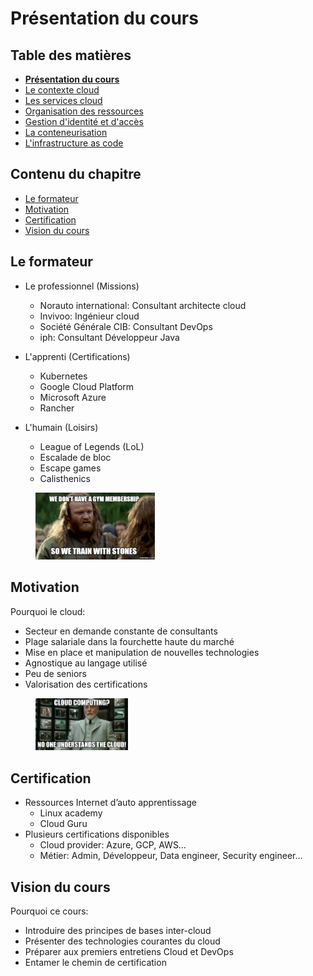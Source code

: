 # Présentation du cours  

<!-- .slide: class="page-title" -->



## Table des matières

<!-- .slide: class="toc" -->

- **[Présentation du cours](#/1)**
- [Le contexte cloud](#/2)
- [Les services cloud](#/3)
- [Organisation des ressources](#/4)
- [Gestion d'identité et d'accès](#/5)
- [La conteneurisation](#/6)
- [L'infrastructure as code](#/7)



## Contenu du chapitre

<!-- .slide: class="toc" -->

- [Le formateur](#/le-formateur)
- [Motivation](#/motivation)
- [Certification](#/certification)
- [Vision du cours](#/vision-du-cours)



## Le formateur

<!-- .slide: id="le-formateur" -->

- Le professionnel (Missions)
  - Norauto international: Consultant architecte cloud
  - Invivoo: Ingénieur cloud
  - Société Générale CIB: Consultant DevOps
  - iph: Consultant Développeur Java
- L'apprenti (Certifications)
  - Kubernetes
  - Google Cloud Platform
  - Microsoft Azure
  - Rancher



- L'humain (Loisirs)
  - League of Legends (LoL)
  - Escalade de bloc
  - Escape games
  - Calisthenics

<figure>
    <img src="ressources/calisthenics-meme.png" alt="vms" width="45%"/>
</figure>



## Motivation

<!-- .slide: id="motivation" -->

Pourquoi le cloud:

- Secteur en demande constante de consultants
- Plage salariale dans la fourchette haute du marché
- Mise en place et manipulation de nouvelles technologies
- Agnostique au langage utilisé
- Peu de seniors
- Valorisation des certifications

<figure>
    <img src="ressources/cloud-joke.jpeg" alt="vms" width="35%"/>
</figure>

## Certification

<!-- .slide: id="certification" -->

- Ressources Internet d’auto apprentissage
  - Linux academy
  - Cloud Guru
- Plusieurs certifications disponibles
  - Cloud provider: Azure, GCP, AWS…
  - Métier: Admin, Développeur, Data engineer, Security engineer…




## Vision du cours

Pourquoi ce cours:

- Introduire des principes de bases inter-cloud 
- Présenter des technologies courantes du cloud
- Préparer aux premiers entretiens Cloud et DevOps
- Entamer le chemin de certification
